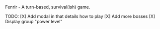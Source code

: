 Fenrir - A turn-based, survival(ish) game.

TODO:
[X] Add modal in <ClassCreation /> that details how to play
[X] Add more bosses
[X] Display group "power level"
